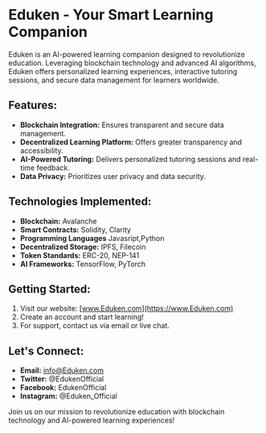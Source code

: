 # Eduken - Your Smart Learning Companion

Eduken is an AI-powered learning companion designed to revolutionize education. Leveraging blockchain technology and advanced AI algorithms, Eduken offers personalized learning experiences, interactive tutoring sessions, and secure data management for learners worldwide.

## Features:
- **Blockchain Integration:** Ensures transparent and secure data management.
- **Decentralized Learning Platform:** Offers greater transparency and accessibility.
- **AI-Powered Tutoring:** Delivers personalized tutoring sessions and real-time feedback.
- **Data Privacy:** Prioritizes user privacy and data security.

## Technologies Implemented:
- **Blockchain:** Avalanche
- **Smart Contracts:** Solidity, Clarity
- **Programming Languages** Javasript,Python
- **Decentralized Storage:** IPFS, Filecoin
- **Token Standards:** ERC-20, NEP-141
- **AI Frameworks:** TensorFlow, PyTorch

## Getting Started:
1. Visit our website: [www.Eduken.com](https://www.Eduken.com)
2. Create an account and start learning!
3. For support, contact us via email or live chat.

## Let's Connect:
- **Email:** info@Eduken.com
- **Twitter:** @EdukenOfficial
- **Facebook:** EdukenOfficial
- **Instagram:** @Eduken_Official

Join us on our mission to revolutionize education with blockchain technology and AI-powered learning experiences!
